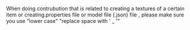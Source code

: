 When doing contrubution that is related to creating a textures of a certain item or creating.properties file or model file (.json) file , 
please make sure you use 
      "lower case"
      "replace space with ' _ '"
